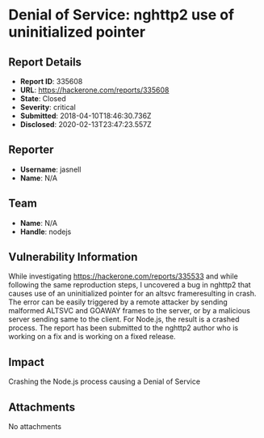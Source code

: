 # Denial of Service: nghttp2 use of uninitialized pointer

## Report Details
- **Report ID**: 335608
- **URL**: https://hackerone.com/reports/335608
- **State**: Closed
- **Severity**: critical
- **Submitted**: 2018-04-10T18:46:30.736Z
- **Disclosed**: 2020-02-13T23:47:23.557Z

## Reporter
- **Username**: jasnell
- **Name**: N/A

## Team
- **Name**: N/A
- **Handle**: nodejs

## Vulnerability Information
While investigating https://hackerone.com/reports/335533 and while following the same reproduction steps, I uncovered a bug in nghttp2 that causes use of an uninitialized pointer for an altsvc frameresulting in crash. The error can be easily triggered by a remote attacker by sending malformed ALTSVC and GOAWAY frames to the server, or by a malicious server sending same to the client. For Node.js, the result is a crashed process. The report has been submitted to the nghttp2 author who is working on a fix and is working on a fixed release.

## Impact

Crashing the Node.js process causing a Denial of Service

## Attachments
No attachments
